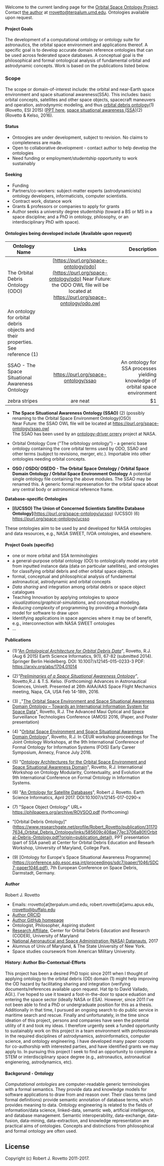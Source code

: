 Welcome to the current landing page for the [Orbital Space Ontology Project](https://github.com/rrovetto/Orbital-Space-Ontology-Project). Contact [the author](http://orcid.org/0000-0003-3835-7817) at rrovetto@terpalum.umd.edu. Ontologies available upon request.

#### Project Goals
The development of a computational ontology or ontology suite for astronautics, the orbital space environment and applications thereof. A specific goal is to develop accurate domain reference ontologies that can be used across federated space databases. A conceptual goal is the philosophical and formal ontological analysis of fundamental orbital and astrodynamic concepts. Work is based on the publications listed below.
### Scope 
The scope or domain-of-interest include: the orbital and near-Earth space environment and space situational awareness(SSA). This includes: basic orbital concepts, satellites and other space objects, spacecraft maneuvers and operation, astrodynymic modeling, and thus [orbital debris ontology](https://arxiv.org/abs/1704.01014)(1)(Rovetto, ESI 2015) ([PPT here](https://www.researchgate.net/profile/Robert_Rovetto/publication/311707634_Orbital_Debris_Ontology/links/585609c408ae77ec3706a80f/Orbital-Debris-Ontology.pdf?origin=publication_detail), [space situational awareness (SSA)](https://arxiv.org/abs/1606.01924)(2)(Rovetto & Kelso, 2016). 

#### Status
* Ontoogies are under development, subject to revision. No claims to completeness are made. 
* Open to collaborative development - contact author to help develop the ontologies 
* Need funding or employment/studentship opportunity to work sustainably
#### Seeking
* Funding
* Partners/co-workers: subject-matter experts (astrodynamicists) ontology developers, informaticists, computer scientistis. 
* Contract work, distance work
* Grants & professors or companies to apply for grants
* Author seeks a university degree studentship (toward a BS or MS in a space discipline; and a PhD in ontology, philosophy, or an interdisciplinary PhD with space).

#### Ontologies being developed include (Available upon request)


| Ontology Name        | Links           | Description  |
| ------------- |:-------------:| -----:|
| The Orbital Debris Ontology (ODO)     | [https://purl.org/space-ontology/odo](https://purl.org/space-ontology/odo)  Near Future: the ODO OWL file will be located at https://purl.org/space-ontology/odo.owl
| An ontology for orbital debris objects and their properties. See reference (1) |
| SSAO - The Space Situational Awareness Ontology   | https://purl.org/space-ontology/ssao      |   An ontology for SSA processes yielding knowledge of orbital space environment |
| zebra stripes | are neat      |    $1 |

    
* **The Space Situational Awareness Ontology (SSAO)** (2) (possibly renaming to the Orbital Space Environment Ontology(OSO)  
  Near Future: the SSAO OWL file will be located at https://purl.org/space-ontology/ssao.owl  
  The SSAO has been used by an [ontology-driver orrery](https://github.com/daoneil/spacemission/tree/master/OntologyDrivenOrrery) project at NASA.
 
* Orbital Ontology Core ("The orbitology ontology") - a generic base ontology containing the core orbital terms used by ODO, SSAO and other terms (subject to revisiono, merger, etc.). Importable into other ontologies needing orbital concepts.

* **OSO / OSDO/ OSEDO - The Orbital Space Ontology / Orbital Space Domain Ontology / Orbital Space Environment Ontology**
 A potential single ontology file containing the above modules. The SSAO may be renamed this. A generic formal represenation for the orbital space aboat any central body or astronomical reference frame.  

**Database-specific Ontologies**
* **[(UCSSO) The Union of Concerned Scientists Satellite Database Ontology]**(https://purl.org/space-ontology/ucsso) (UCSSO) (6)
  https://purl.org/space-ontology/ucsso
  
These ontologies aiim to be used by and developed for NASA ontologies and data resources, e.g., NASA SWEET, IVOA ontologies, and elsewhere.

#### Project Goals (specific)
* one or more orbital and SSA _terminologies_ 
* a general-purpose orbital ontology (OO) to ontologically model any orbit from inputted instance data (data on particular satellites), and ontologies for classifying orbital debris and other orbital space objects. 
* formal, conceptual and philosophical analysis of fundamental astronautical, astrodynamic and orbital concepts
* _Data sharing_ and integration among orbital debris or space object catalogues
* Teaching Innovation by applying ontologies to _space visualizations/graphical-simulations_, and conceptual modeling.
* _Reducing complexity_ of programming by providing a thorough data model for software to draw upon
* Identifying applications in space agencies where it may be of benefit, e.g., interconnection with NASA SWEET ontologies
* ...

#### Publications
* (1)_“[An Ontological Architecture for Orbital Debris Data](http://link.springer.com/article/10.1007/s12145-015-0233-3)”_, Rovetto, R.J. (Aug 6 2015) Earth Science Informatics, 9(1), 67-82 (submitted 2014). Springer Berlin Heidelberg. DOI: 10.1007/s12145-015-0233-3
PDF: https://arxiv.org/abs/1704.01014

* (2)_“[Preliminaries of a Space Situational Awareness Ontology](https://arxiv.org/ftp/arxiv/papers/1606/1606.01924.pdf)”_, Rovetto,R.J. & T.S. Kelso. (Forthcoming) Advances in Astronautical Sciences, Univelt. Presented at 26th AIAA/AAS Space Flight Mechanics meeting, Napa, CA, USA Feb 14-18th, 2016.

* (3) _"[The Orbital Space Environment and Space Situational Awareness Domain Ontology – Towards an International Information System for Space Data](http://www.amostech.com/TechnicalPapers/2016/Poster/Rovetto.pdf)", Rovetto, R.J. The Advanced Maui Optical and Space Surveillance Technologies Conference (AMOS) 2016, (Paper, and Poster presentation)

* (4) "[Orbital Space Environment and Space Situational Awareness Domain Ontology](http://ceur-ws.org/Vol-1660/ecs-paper1.pdf)", Rovetto, R.J. In CEUR workshop proceedings for The Joint Ontology Workshops, at the 9th International Conference of Formal Ontology for Information Systems (FOIS) Early Career Symposium, Annecy, France July 2016.

* (5) "[Ontology Architectures for the Orbital Space Environment and Space Situational Awareness Domain](http://ceur-ws.org/Vol-1660/womocoe-paper3.pdf)", Rovetto, R.J. International Workshop on Ontology Modularity, Contextuality, and Evolution at the 9th International Conference on Formal Ontology in Information Systems.

* (6) "[An Ontology for Satellite Databases](https://link.springer.com/article/10.1007/s12145-017-0290-x)", Robert J. Rovetto. Earth Science Informatics, April 2017. DOI:10.1007/s12145-017-0290-x
* (7) "Space Object Ontology" URL= https://philpapers.org/archive/ROVSOO.pdf (forthcoming) 

* "[Orbital Debris Ontology]" (https://www.researchgate.net/profile/Robert_Rovetto/publication/311707634_Orbital_Debris_Ontology/links/585609c408ae77ec3706a80f/Orbital-Debris-Ontology.pdf?origin=publication_detail), PPT presentation (part of SSA panel) at Center for Orbital Debris Education and Researh Workshop, University of Maryland, College Park.

* (9) [Ontology for Europe's Space Situational Awareness Programme] (https://conference.sdo.esoc.esa.int/proceedings/sdc7/paper/1046/SDC7-paper1046.pdf), 7th European Conference on Space Debris, Darmstadt, Germany.

#### Author
Robert J. Rovetto
* Emails: rrovetto[at]terpalum.umd.edu, robert.rovetto[at]amu.apus.edu, rrovetto@buffalo.edu
* [Author ORCID](http://orcid.org/0000-0003-3835-7817)
* [Author GitHub homepage](http://github.com/rrovetto)
* Ontologist, Philosopher, Aspiring student
* [Research Affiliate](http://www.coder.umd.edu/node/287), Center for Orbital Debris Education and Research (CODER), University of Maryland
* [National Aeronautical and Space Administration (NASA) Datanauts](https://open.nasa.gov/explore/datanauts/2017/spring/), 2017
* Alumnus of Univ.of Maryland, & The State University of New York. 
* Space studies coursework from American Military University.

#### History: Author Bio-Contextual-Efforts
This project has been a desired PhD topic since 2011 when I thought of applying ontology to the orbital debris (OD) domain (1) might help improving the OD hazard by facilitating sharing and integration (verifying documents/references available upon request. Hat tip to David Vallado, AGI.). I've hoped to use it toward a foot-in-the-door to space eduation and entering the space sector (ideally NASA or ESA). However, since 2011 I've not been able to find a PhD or undergraduate position for this as a thesis. Additionally in that time, I pursued an ongoing search to do public service in maritime search and rescue. Finally and unfortunately, in the time since ideation of this project, persons and companies have seen the potential utility of it and took my ideas. I therefore urgently seek a funded opportunity to sustainably work on this project in a team environment with professionals in the required disciplines of astrodynamics, astroinformatics, computer science, and ontology engineering. I have developed many paper cocepts for co-authorship with interested parties, and have identified grants we may apply to. In pursuing this project I seek to find an opportunity to complete a STEM or interdisciplinary space degree (e.g., astronautics, astronautical engienering, astrodynamics, etc). 

#### Backgorund - Ontology
_Computational ontologies_ are computer-readable generic terminologies with a formal semantics. They provide data and knowledge models for software applications to draw from and reason over. Their class terms (and formal definitions) provide semantic annotation of database terms, which provides meaning to data. Ontology engineering is related to the fields of information/data science, linked-data, semantic web, artificial intelligence, and database management. Semantic interoperability, data-exchange, data-fusion, data-mining, data-extraction, and knowledge representation are practical aims of ontologies. Concepts and distinctions from philosophical and formal ontology are often used.

## License
Copyright (c) Robert J. Rovetto 2011-2017.
